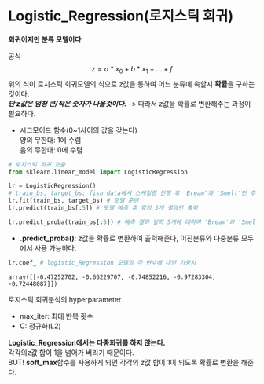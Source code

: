 # Logistic_Regression(로지스틱 회귀)  
**회귀이지만 분류 모델이다**  

공식
$$ z = a * x_{0} + b * x_{1} + \dots + f $$
위의 식이 로지스틱 회귀모델의 식으로 $z$값을 통하여 어느 분류에 속할지 **확률**을 구하는 것이다.  
***단 $z$값은 엄청 큰/작은 숫자가 나올것이다.*** -> 따라서 $z$값을 확률로 변환해주는 과정이 필요하다.
- 시그모이드 함수(0~1사이의 값을 갖는다)  
    양의 무한대: 1에 수렴  
    음의 무한대: 0에 수렴

```python
# 로지스틱 회귀 호출
from sklearn.linear_model import LogisticRegression

lr = LogisticRegression()
# train_bs, target_bs: fish data에서 스케일링 진행 후 'Bream'과 'Smelt'만 추출 
lr.fit(train_bs, target_bs) # 모델 훈련
lr.predict(train_bs[:5]) # 모델 예측 후 앞의 5개 결과만 출력

lr.predict_proba(train_bs[:5]) # 예측 결과 앞의 5개에 대하여 'Bream'과 'Smelt' 두개에 각각 속할 확률(0~1) 출력
```
- **.predict_proba()**: $z$값을 확률로 변환하여 출력해준다, 이진분류와 다중분류 모두에서 사용 가능하다.
```python
lr.coef_ # logistic_Regression 모델의 각 변수에 대한 가중치
```
`array([[-0.47252702, -0.66229707, -0.74852216, -0.97283304, -0.72448087]])`

로지스틱 회귀분석의 hyperparameter  
- max_iter: 최대 반복 횟수  
- C: 정규화(L2)  

**Logistic_Regression에서는 다중회귀를 하지 않는다.**  
각각의$z$값 합이 1을 넘어가 버리기 때문이다.  
BUT! **soft_max**함수를 사용하게 되면 각각의 $z$값 합이 1이 되도록 확률로 변환을 해준다.